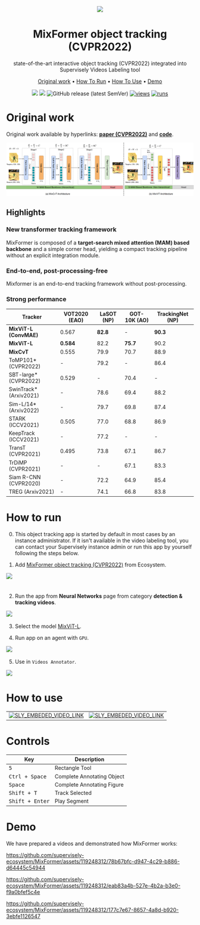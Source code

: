 <div align="center" markdown>

<img src="https://github.com/supervisely-ecosystem/MixFormer/assets/12828725/6a8e0b07-9a2a-4fd8-a34b-58e589b3a10a"/>  

# MixFormer object tracking (CVPR2022)

state-of-the-art interactive object tracking (CVPR2022) integrated into Supervisely Videos Labeling tool

<p align="center">
  <a href="#Original-work">Original work</a> •
  <a href="#How-To-Run">How To Run</a> •
  <a href="#How-To-Use">How To Use</a> •
    <a href="#Demo">Demo</a>
</p>

[![](https://img.shields.io/badge/supervisely-ecosystem-brightgreen)](https://ecosystem.supervise.ly/apps/supervisely-ecosystem/mixformer)
[![](https://img.shields.io/badge/slack-chat-green.svg?logo=slack)](https://supervise.ly/slack)
![GitHub release (latest SemVer)](https://img.shields.io/github/v/release/supervisely-ecosystem/mixformer)
[![views](https://app.supervise.ly/img/badges/views/supervisely-ecosystem/mixformer.png)](https://supervise.ly)
[![runs](https://app.supervise.ly/img/badges/runs/supervisely-ecosystem/mixformer.png)](https://supervise.ly)

</div>

# Original work

Original work available by hyperlinks: [**paper (CVPR2022)**](https://arxiv.org/abs/2203.11082) and [**code**](https://github.com/MCG-NJU/MixFormer).

![Architecture](https://raw.githubusercontent.com/MCG-NJU/MixFormer/main/tracking/mixformer_merge_framework.png)


## Highlights
### New transformer tracking framework
MixFormer is composed of a **target-search mixed attention (MAM) based backbone** and a simple corner head, 
yielding a compact tracking pipeline without an explicit integration module.


### End-to-end, post-processing-free

Mixformer is an end-to-end tracking framework without post-processing. 

### Strong performance
| Tracker                | VOT2020 (EAO) | LaSOT (NP) | GOT-10K (AO) | TrackingNet (NP) |
| ---------------------- | ------------- | ---------- | ------------ | ---------------- |
| **MixViT-L (ConvMAE)** | 0.567         | **82.8**   | -            | **90.3**         |
| **MixViT-L**           | **0.584**     | 82.2       | **75.7**     | 90.2             |
| **MixCvT**             | 0.555         | 79.9       | 70.7         | 88.9             |
| ToMP101* (CVPR2022)    | -             | 79.2       | -            | 86.4             |
| SBT-large* (CVPR2022)  | 0.529         | -          | 70.4         | -                |
| SwinTrack* (Arxiv2021) | -             | 78.6       | 69.4         | 88.2             |
| Sim-L/14* (Arxiv2022)  | -             | 79.7       | 69.8         | 87.4             |
| STARK (ICCV2021)       | 0.505         | 77.0       | 68.8         | 86.9             |
| KeepTrack (ICCV2021)   | -             | 77.2       | -            | -                |
| TransT (CVPR2021)      | 0.495         | 73.8       | 67.1         | 86.7             |
| TrDiMP (CVPR2021)      | -             | -          | 67.1         | 83.3             |
| Siam R-CNN (CVPR2020)  | -             | 72.2       | 64.9         | 85.4             |
| TREG (Arxiv2021)       | -             | 74.1       | 66.8         | 83.8             |


# How to run

0. This object tracking app is started by default in most cases by an instance administrator. If it isn't available in the video labeling tool, you can contact your Supervisely instance admin or run this app by yourself following the steps below.

2. Add [MixFormer object tracking (CVPR2022)](https://ecosystem.supervise.ly/apps/supervisely-ecosystem/mix-former/serve/serve) from Ecosystem.  

<img data-key="sly-module-link" data-module-slug="supervisely-ecosystem/mixformer/serve/serve" src="https://github.com/supervisely-ecosystem/MixFormer/assets/119248312/e74e2bd9-f915-48b1-bb97-ee808326dff5" width="500px" style='padding-bottom: 20px'/> 

2. Run the app from **Neural Networks** page from category **detection & tracking videos**.

<img src="https://github.com/supervisely-ecosystem/MixFormer/assets/119248312/81f8a297-f4fc-48f3-854e-81674f252c36"/>  

3. Select the model [MixViT-L](#strong-performance).

4. Run app on an agent with `GPU`.

<img src="https://github.com/supervisely-ecosystem/MixFormer/assets/119248312/7b684bdb-2cbc-4d9f-8cc9-d5e9212c6b17"/>

5. Use in `Videos Annotator`.

<img src="https://github.com/supervisely-ecosystem/MixFormer/assets/119248312/fa438859-b46f-423f-b8a9-78e52396613e"/>
   
# How to use

<table>
  <tr style="width: 100%">
    <td>
      <a data-key="sly-embeded-video-link" href="https://youtu.be/EMvqTFu1ILE" data-video-code="EMvqTFu1ILE">     <img src="https://imgur.com/a19csV9.jpg" alt="SLY_EMBEDED_VIDEO_LINK"  style="width:100%;"> </a>
    </td>
    <td>
      <a data-key="sly-embeded-video-link" href="https://youtu.be/Xa6WeIgw_mI" data-video-code="Xa6WeIgw_mI">     <img src="https://imgur.com/n2P5qSL.jpg" alt="SLY_EMBEDED_VIDEO_LINK"  style="max-width:100%;"> </a> 
    </td>
  </tr>
</table>


# Controls

| Key                                                           | Description                               |
| ------------------------------------------------------------- | ------------------------------------------|
| <kbd>5</kbd>                                       | Rectangle Tool                |
| <kbd>Ctrl + Space</kbd>                                       | Complete Annotating Object                |
| <kbd>Space</kbd>                                              | Complete Annotating Figure                |
| <kbd>Shift + T</kbd>                                          | Track Selected     |
| <kbd>Shift + Enter</kbd>                                      | Play Segment     |




# Demo

We have prepared a videos and demonstrated how MixFormer works:

https://github.com/supervisely-ecosystem/MixFormer/assets/119248312/78b67bfc-d947-4c29-b886-d64445c54944

https://github.com/supervisely-ecosystem/MixFormer/assets/119248312/eab83a4b-527e-4b2a-b3e0-f9a0bfef5c4e

https://github.com/supervisely-ecosystem/MixFormer/assets/119248312/177c7e67-8657-4a8d-b920-3ebfe1126547
